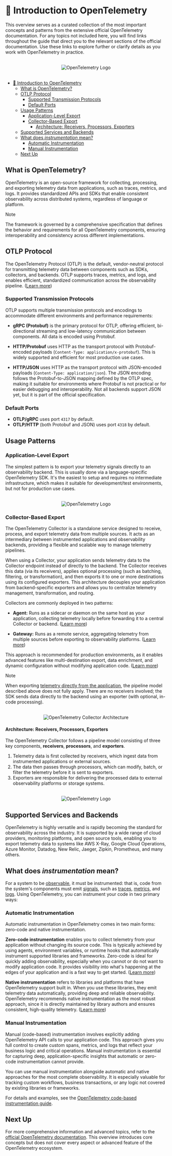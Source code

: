 # 🔭 Introduction to OpenTelemetry

This overview serves as a curated collection of the most important concepts and patterns from the extensive official OpenTelemetry documentation. For any topics not included here, you will find links throughout the guide that direct you to the relevant sections of the official documentation. Use these links to explore further or clarify details as you work with OpenTelemetry in practice.

<br />
<div align="center">
  <img alt="OpenTelemetry Logo" src="./images/open-telemetry.png">
</div>
<br />

- [🔭 Introduction to OpenTelemetry](#-introduction-to-opentelemetry)
  - [What is OpenTelemetry?](#what-is-opentelemetry)
  - [OTLP Protocol](#otlp-protocol)
    - [Supported Transmission Protocols](#supported-transmission-protocols)
    - [Default Ports](#default-ports)
  - [Usage Patterns](#usage-patterns)
    - [Application-Level Export](#application-level-export)
    - [Collector-Based Export](#collector-based-export)
      - [Architecture: Receivers, Processors, Exporters](#architecture-receivers-processors-exporters)
  - [Supported Services and Backends](#supported-services-and-backends)
  - [What does _instrumentation_ mean?](#what-does-instrumentation-mean)
    - [Automatic Instrumentation](#automatic-instrumentation)
    - [Manual Instrumentation](#manual-instrumentation)
  - [Next Up](#next-up)

## What is OpenTelemetry?

OpenTelemetry is an open-source framework for collecting, processing, and exporting telemetry data from applications, such as traces, metrics, and logs. It provides standardized APIs and SDKs that enable consistent observability across distributed systems, regardless of language or platform.

> [!NOTE]
> The framework is governed by a comprehensive specification that defines the behavior and requirements for all OpenTelemetry components, ensuring interoperability and consistency across different implementations.

## OTLP Protocol

The OpenTelemetry Protocol (OTLP) is the default, vendor-neutral protocol for transmitting telemetry data between components such as SDKs, collectors, and backends. OTLP supports traces, metrics, and logs, and enables efficient, standardized communication across the observability pipeline. ([Learn more](https://opentelemetry.io/docs/specs/otlp/))

### Supported Transmission Protocols

OTLP supports multiple transmission protocols and encodings to accommodate different environments and performance requirements:

- **gRPC (Protobuf)** is the primary protocol for OTLP, offering efficient, bi-directional streaming and low-latency communication between components. All data is encoded using Protobuf.

- **HTTP/Protobuf** uses HTTP as the transport protocol with Protobuf-encoded payloads (`Content-Type: application/x-protobuf`). This is widely supported and efficient for most production use cases.

- **HTTP/JSON** uses HTTP as the transport protocol with JSON-encoded payloads (`Content-Type: application/json`). The JSON encoding follows the Protobuf-to-JSON mapping defined by the OTLP spec, making it suitable for environments where Protobuf is not practical or for easier debugging and interoperability. Not all backends support JSON yet, but it is part of the official specification.

### Default Ports

- **OTLP/gRPC** uses port `4317` by default.
- **OTLP/HTTP** (both Protobuf and JSON) uses port `4318` by default.

## Usage Patterns

### Application-Level Export

The simplest pattern is to export your telemetry signals directly to an observability backend. This is usually done via a language-specific OpenTelemetry SDK. It's the easiest to setup and requires no intermediate infrastructure, which makes it suitable for development/test environments, but not for production use cases.

<br />
<div align="center">
  <img alt="OpenTelemetry Logo" src="./images/no-collector.png">
</div>

### Collector-Based Export

The OpenTelemetry Collector is a standalone service designed to receive, process, and export telemetry data from multiple sources. It acts as an intermediary between instrumented applications and observability backends, providing a flexible and scalable way to manage telemetry pipelines.

When using a Collector, your application sends telemetry data to the Collector endpoint instead of directly to the backend. The Collector receives this data (via its receivers), applies optional processing (such as batching, filtering, or transformation), and then exports it to one or more destinations using its configured exporters. This architecture decouples your application from backend-specific exporters and allows you to centralize telemetry management, transformation, and routing.

Collectors are commonly deployed in two patterns:

- **Agent:** Runs as a sidecar or daemon on the same host as your application, collecting telemetry locally before forwarding it to a central Collector or backend. ([Learn more](https://opentelemetry.io/docs/collector/deployment/agent/))

- **Gateway:** Runs as a remote service, aggregating telemetry from multiple sources before exporting to observability platforms. ([Learn more](https://opentelemetry.io/docs/collector/deployment/gateway/))

This approach is recommended for production environments, as it enables advanced features like multi-destination export, data enrichment, and dynamic configuration without modifying application code. ([Learn more](https://opentelemetry.io/docs/collector/))

> [!NOTE]
> When exporting [telemetry directly from the application](#application-level-export), the pipeline model described above does not fully apply. There are no receivers involved; the SDK sends data directly to the backend using an exporter (with optional, in-code processing).

<br />
<div align="center">
  <img alt="OpenTelemetry Collector Architecture" src="./images/with-collector.png">
</div>

#### Architecture: Receivers, Processors, Exporters

The OpenTelemetry Collector follows a pipeline model consisting of three key components, **receivers**, **processors**, and **exporters**.

1. Telemetry data is first collected by receivers, which ingest data from instrumented applications or external sources.
2. The data then passes through processors, which can modify, batch, or filter the telemetry before it is sent to exporters.
3. Exporters are responsible for delivering the processed data to external observability platforms or storage systems.

<br />
<div align="center">
  <img alt="OpenTelemetry Logo" src="./images/otel-architecture.png">
</div>

## Supported Services and Backends

OpenTelemetry is highly versatile and is rapidly becoming the standard for observability across the industry. It is supported by a wide range of cloud providers, monitoring platforms, and open source tools, enabling you to export telemetry data to systems like AWS X-Ray, Google Cloud Operations, Azure Monitor, Datadog, New Relic, Jaeger, Zipkin, Prometheus, and many others.

## What does _instrumentation_ mean?

For a system to be [observable](https://opentelemetry.io/docs/concepts/observability-primer/#what-is-observability), it must be instrumented: that is, code from the system's components must emit [signals](https://opentelemetry.io/docs/concepts/signals/traces/), such as [traces](https://opentelemetry.io/docs/concepts/signals/), [metrics](https://opentelemetry.io/docs/concepts/signals/metrics/), and [logs](https://opentelemetry.io/docs/concepts/signals/logs/). Using OpenTelemetry, you can instrument your code in two primary ways:

### Automatic Instrumentation

Automatic instrumentation in OpenTelemetry comes in two main forms: zero-code and native instrumentation.

**Zero-code instrumentation** enables you to collect telemetry from your application without changing its source code. This is typically achieved by using agents, environment variables, or runtime hooks that automatically instrument supported libraries and frameworks. Zero-code is ideal for quickly adding observability, especially when you cannot or do not want to modify application code. It provides visibility into what's happening at the edges of your application and is a fast way to get started. ([Learn more](https://opentelemetry.io/docs/concepts/instrumentation/zero-code/))

**Native instrumentation** refers to libraries and platforms that have OpenTelemetry support built in. When you use these libraries, they emit telemetry data automatically, providing deep and reliable observability. OpenTelemetry recommends native instrumentation as the most robust approach, since it is directly maintained by library authors and ensures consistent, high-quality telemetry. ([Learn more](https://opentelemetry.io/docs/concepts/instrumentation/libraries/))

### Manual Instrumentation

Manual (code-based) instrumentation involves explicitly adding OpenTelemetry API calls to your application code. This approach gives you full control to create custom spans, metrics, and logs that reflect your business logic and critical operations. Manual instrumentation is essential for capturing deep, application-specific insights that automatic or zero-code instrumentation cannot provide.

You can use manual instrumentation alongside automatic and native approaches for the most complete observability. It is especially valuable for tracking custom workflows, business transactions, or any logic not covered by existing libraries or frameworks.

For details and examples, see the [OpenTelemetry code-based instrumentation guide](https://opentelemetry.io/docs/concepts/instrumentation/code-based/).

## Next Up

For more comprehensive information and advanced topics, refer to the [official OpenTelemetry documentation](https://opentelemetry.io/docs/). This overview introduces core concepts but does not cover every aspect or advanced feature of the OpenTelemetry ecosystem.
